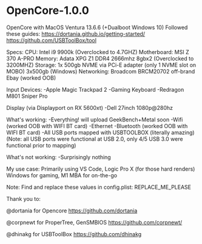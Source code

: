 # OpenCore-1.0.0
OpenCore with MacOS Ventura 13.6.6 (+Dualboot Windows 10)
Followed these guides: 
https://dortania.github.io/getting-started/
https://github.com/USBToolBox/tool

Specs:
CPU: Intel i9 9900k (Overclocked to 4.7GHZ)
Motherboard: MSI Z 370 A-PRO
Memory: Adata XPG Z1 DDR4 2666mhz 8gbx2 (Overclocked to 3200MHZ)
Storage: 
1x 500gb NVME via PCi-E adapter (only 1 NVME slot on MOBO)
3x500gb (Windows)
Networking:
Broadcom BRCM20702 off-brand Ebay (worked OOB)

Input Devices: 
-Apple Magic Trackpad 2
-Gaming Keyboard
-Redragon M801 Sniper Pro

Display (via Displayport on RX 5600xt)
-Dell 27inch 1080p@280hz

What's working:
-Everything! will upload GeekBench+Metal soon
-Wifi (worked OOB with WIFI BT card)
-Ethernet
-Bluetooth (worked OOB with WIFI BT card)
-All USB ports mapped with USBTOOLBOX (literally amazing)
(Note: all USB ports were functional at USB 2.0, only 4/5 USB 3.0 were functional prior to mapping) 

What's not working:
-Surprisingly nothing

My use case:
Primarily using VS Code, Logic Pro X (for those hard renders)
Windows for gaming, M1 MBA for on-the-go

Note: Find and replace these values in config.plist:
REPLACE_ME_PLEASE

Thank you to:

@dortania for Opencore
https://github.com/dortania

@corpnewt for ProperTree, GenSMBIOS
https://github.com/corpnewt/

@dhinakg for USBToolBox
https://github.com/dhinakg
